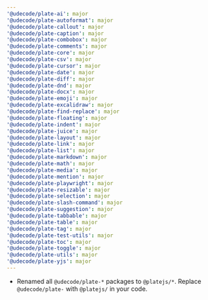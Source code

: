 ```yaml
---
'@udecode/plate-ai': major
'@udecode/plate-autoformat': major
'@udecode/plate-callout': major
'@udecode/plate-caption': major
'@udecode/plate-combobox': major
'@udecode/plate-comments': major
'@udecode/plate-core': major
'@udecode/plate-csv': major
'@udecode/plate-cursor': major
'@udecode/plate-date': major
'@udecode/plate-diff': major
'@udecode/plate-dnd': major
'@udecode/plate-docx': major
'@udecode/plate-emoji': major
'@udecode/plate-excalidraw': major
'@udecode/plate-find-replace': major
'@udecode/plate-floating': major
'@udecode/plate-indent': major
'@udecode/plate-juice': major
'@udecode/plate-layout': major
'@udecode/plate-link': major
'@udecode/plate-list': major
'@udecode/plate-markdown': major
'@udecode/plate-math': major
'@udecode/plate-media': major
'@udecode/plate-mention': major
'@udecode/plate-playwright': major
'@udecode/plate-resizable': major
'@udecode/plate-selection': major
'@udecode/plate-slash-command': major
'@udecode/plate-suggestion': major
'@udecode/plate-tabbable': major
'@udecode/plate-table': major
'@udecode/plate-tag': major
'@udecode/plate-test-utils': major
'@udecode/plate-toc': major
'@udecode/plate-toggle': major
'@udecode/plate-utils': major
'@udecode/plate-yjs': major
---
```


- Renamed all `@udecode/plate-*` packages to `@platejs/*`. Replace `@udecode/plate-` with `@platejs/` in your code.
